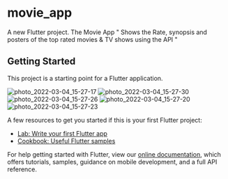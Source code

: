 # movie_app

A new Flutter project.
The Movie App " Shows the Rate, synopsis and posters of the top rated movies & TV shows using the API "

## Getting Started

This project is a starting point for a Flutter application.

![photo_2022-03-04_15-27-17](https://user-images.githubusercontent.com/37194418/157252178-e4d6d0b4-e389-4670-9221-414e24ed9bc8.jpg)
![photo_2022-03-04_15-27-30](https://user-images.githubusercontent.com/37194418/157252182-b83e8520-e262-4e71-bc32-519acb2cae48.jpg)
![photo_2022-03-04_15-27-26](https://user-images.githubusercontent.com/37194418/157252186-d318c303-501c-4cfa-a801-5970691c9cb4.jpg)
![photo_2022-03-04_15-27-20](https://user-images.githubusercontent.com/37194418/157252190-0fe439ab-88a7-41a5-a70d-889de2d1b1b4.jpg)
![photo_2022-03-04_15-27-23](https://user-images.githubusercontent.com/37194418/157252193-dee5278b-cc9c-42ba-8456-dd437da80e98.jpg)

A few resources to get you started if this is your first Flutter project:

- [Lab: Write your first Flutter app](https://flutter.dev/docs/get-started/codelab)
- [Cookbook: Useful Flutter samples](https://flutter.dev/docs/cookbook)

For help getting started with Flutter, view our
[online documentation](https://flutter.dev/docs), which offers tutorials,
samples, guidance on mobile development, and a full API reference.
